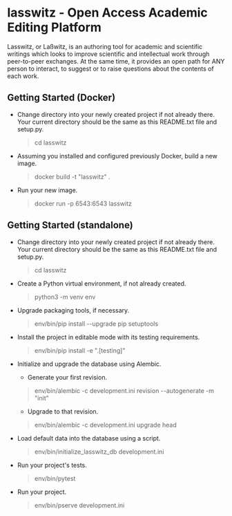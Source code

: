 # lasswitz - Open Access Academic Editing Platform

Lasswitz, or Laßwitz, is an authoring tool for academic and scientific writings which looks to improve scientific and intellectual work through peer-to-peer exchanges. At the same time, it provides an open path for ANY person to interact, to suggest or to raise questions about the contents of each work.

## Getting Started (Docker)

- Change directory into your newly created project if not already there. Your
  current directory should be the same as this README.txt file and setup.py.

  > cd lasswitz

- Assuming you installed and configured previously Docker, build a new image.

  > docker build -t "lasswitz" .

- Run your new image.

  > docker run -p 6543:6543 lasswitz

## Getting Started (standalone)

- Change directory into your newly created project if not already there. Your
  current directory should be the same as this README.txt file and setup.py.

  > cd lasswitz

- Create a Python virtual environment, if not already created.

  > python3 -m venv env

- Upgrade packaging tools, if necessary.

  > env/bin/pip install --upgrade pip setuptools

- Install the project in editable mode with its testing requirements.

   > env/bin/pip install -e ".[testing]"

- Initialize and upgrade the database using Alembic.

    - Generate your first revision.

    > env/bin/alembic -c development.ini revision --autogenerate -m "init"

    - Upgrade to that revision.

    > env/bin/alembic -c development.ini upgrade head

- Load default data into the database using a script.

    > env/bin/initialize_lasswitz_db development.ini

- Run your project's tests.

    > env/bin/pytest

- Run your project.

    > env/bin/pserve development.ini